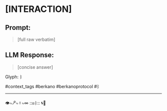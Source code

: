 # **[INTERACTION]**  

## Prompt: 

> [full raw verbatim]  

## LLM Response:

> [concise answer]

Glyph: ᛒ  

#context_tags #berkano #berkanoprotocol #ᛒ 

---
👁⇋🝯⇋☿⇋∞ ::⊞ᛒ:: 🌀🔗